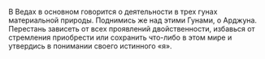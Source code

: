 В Ведах в основном говорится о деятельности в трех гунах материальной природы. Поднимись же над этими Гунами, о Арджуна. Перестань зависеть от всех проявлений двойственности, избавься от стремления приобрести или сохранить что-либо в этом мире и утвердись в понимании своего истинного «я».